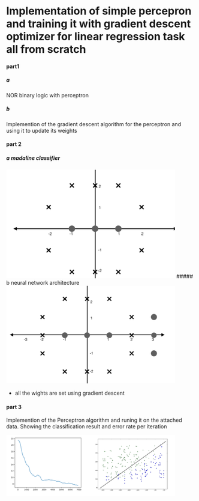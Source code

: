 # Implementation of simple percepron and training it with gradient descent optimizer for linear regression task all from scratch 
 
#### part1
##### a
NOR binary logic with perceptron
##### b
Implemention of the gradient descent algorithm for the perceptron and using it to update its weights

#### part 2
##### a madaline classifier 
<img src="images/image1.png" width=450 >
##### b neural network architecture
<img src="images/image2.png" width=450 >

* all the wights are set using gradient descent

#### part 3
Implemention of the Perceptron algorithm and runing it on the attached data. Showing the classification
result and error rate per iteration

<img src="images/image3.png" width=450 >
